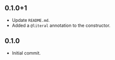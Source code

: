## 0.1.0+1

- Update `README.md`.
- Added a `@literal` annotation to the constructor.

## 0.1.0

- Initial commit.
